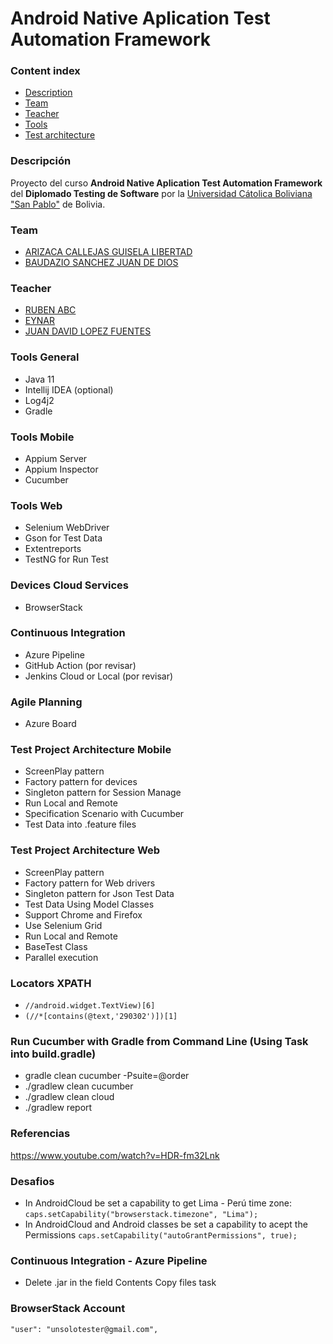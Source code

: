 # Android Native Aplication  Test Automation Framework

### Content index

- [Description](#descripcion)
- [Team](#integrantes)
- [Teacher](#teacher)
- [Tools](#tools)
- [Test architecture](#test-architecture)

### Descripción

Proyecto del curso **Android Native Aplication Test Automation Framework** del **Diplomado Testing de Software**
por la [Universidad Cátolica Boliviana "San Pablo"](https://lpz.ucb.edu.bo/) de Bolivia.

### Team

- [ARIZACA CALLEJAS GUISELA LIBERTAD](https://www.linkedin.com/in/guisela-arizaca/)
- [BAUDAZIO SANCHEZ JUAN DE DIOS](https://www.linkedin.com/in/juandediosbaudaziosanchez/)

### Teacher

- [RUBEN ABC ](https://www.linkedin.com/in/juan-david-lopez/)
- [EYNAR ](https://www.linkedin.com/in/juan-david-lopez/)
- [JUAN DAVID LOPEZ FUENTES](https://www.linkedin.com/in/juan-david-lopez/)

### Tools General

- Java 11
- Intellij IDEA (optional)
- Log4j2
- Gradle

### Tools Mobile

- Appium Server
- Appium Inspector
- Cucumber

### Tools Web

- Selenium WebDriver
- Gson for Test Data
- Extentreports
- TestNG for Run Test

### Devices Cloud Services

- BrowserStack

### Continuous Integration

- Azure Pipeline
- GitHub Action (por revisar)
- Jenkins Cloud or Local (por revisar)

### Agile Planning

- Azure Board

### Test Project Architecture Mobile

- ScreenPlay pattern
- Factory pattern for devices
- Singleton pattern for Session Manage
- Run Local and Remote
- Specification Scenario with Cucumber
- Test Data into .feature files

### Test Project Architecture Web

- ScreenPlay pattern
- Factory pattern for Web drivers
- Singleton pattern for Json Test Data
- Test Data Using Model Classes
- Support Chrome and Firefox
- Use Selenium Grid
- Run Local and Remote
- BaseTest Class
- Parallel execution

### Locators XPATH

- `//android.widget.TextView)[6]`
- `(//*[contains(@text,'290302')])[1]`

### Run Cucumber with Gradle from Command Line (Using Task into build.gradle)

- gradle clean cucumber -Psuite=@order
- ./gradlew clean cucumber
- ./gradlew clean cloud
- ./gradlew report

### Referencias

https://www.youtube.com/watch?v=HDR-fm32Lnk

### Desafios

- In AndroidCloud be set a capability to get Lima - Perú time
  zone: `caps.setCapability("browserstack.timezone", "Lima");`
- In AndroidCloud and Android classes be set a capability to acept the
  Permissions `caps.setCapability("autoGrantPermissions", true);`

### Continuous Integration - Azure Pipeline

- Delete .jar in the field Contents Copy files task

### BrowserStack Account

    "user": "unsolotester@gmail.com",
